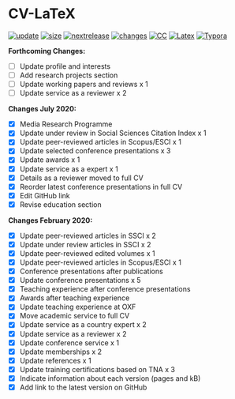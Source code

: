# CV-LaTeX

[![update](https://img.shields.io/badge/latest%20update-February%202020-orange.svg)](https://github.com/bgonzalezbustamante/CV-LaTeX/blob/master/TeX/CV-Gonzalez-Bustamante.pdf) [![size](https://img.shields.io/badge/size-126kB-blue.svg)](https://github.com/bgonzalezbustamante/CV-LaTeX/blob/master/TeX/CV-Gonzalez-Bustamante.pdf) [![nextrelease](https://img.shields.io/badge/next%20release-July%202020-red.svg)](https://bgonzalezbustamante.github.io/CV-LaTeX/changes) [![changes](https://img.shields.io/badge/PNDX-5-yellow.svg)](https://bgonzalezbustamante.github.io/CV-LaTeX/changes) [![CC](https://img.shields.io/badge/license-CC--BY--4.0-black)](https://creativecommons.org/licenses/by/4.0/) [![Latex](https://img.shields.io/badge/Made%20with-LaTeX-1f425f.svg)](https://www.latex-project.org/) [![Typora](https://img.shields.io/badge/Made%20with-Typora-1f425f.svg)](https://typora.io/)

**Forthcoming Changes:**

- [ ] Update profile and interests
- [ ] Add research projects section
- [ ] Update working papers and reviews x 1
- [ ] Update service as a reviewer x 2

**Changes July 2020:**

- [x] Media Research Programme
- [x] Update under review in Social Sciences Citation Index x 1
- [x] Update peer-reviewed articles in Scopus/ESCI x 1
- [x] Update selected conference presentations x 3
- [x] Update awards x 1
- [x] Update service as a expert x 1
- [x] Details as a reviewer moved to full CV
- [x] Reorder latest conference presentations in full CV
- [x] Edit GitHub link
- [X] Revise education section

**Changes February 2020:** 

- [X] Update peer-reviewed articles in SSCI x 2
- [X] Update under review articles in SSCI x 2
- [X] Update peer-reviewed edited volumes x 1
- [X] Update peer-reviewed articles in Scopus/ESCI x 1
- [X] Conference presentations after publications
- [X] Update conference presentations x 5
- [X] Teaching experience after conference presentations
- [X] Awards after teaching experience
- [X] Update teaching experience at OXF
- [X] Move academic service to full CV
- [X] Update service as a country expert x 2
- [X] Update service as a reviewer x 2
- [X] Update conference service x 1
- [X] Update memberships x 2
- [X] Update references x 1
- [X] Update training certifications based on TNA x 3
- [X] Indicate information about each version (pages and kB)
- [X] Add link to the latest version on GitHub
